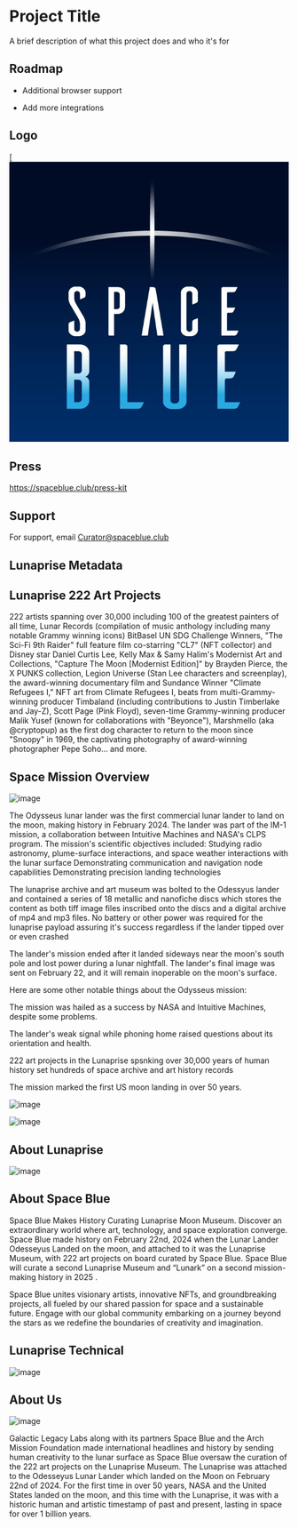 
# Project Title

A brief description of what this project does and who it's for

## Roadmap

- Additional browser support

- Add more integrations

  
## Logo

[![image](https://github.com/lunaprise/Lunaprise/blob/main/Space%20Blue%20Logo.jpg?raw=true)


## Press

https://spaceblue.club/press-kit


## Support

For support, email Curator@spaceblue.club


## Lunaprise Metadata
## Lunaprise 222 Art Projects
222 artists spanning over 30,000 including 100 of the greatest painters of all time, Lunar Records (compilation of music anthology including many notable Grammy winning icons) 
BitBasel UN SDG Challenge Winners, "The Sci-Fi 9th Raider" full feature film co-starring "CL7" (NFT collector) and Disney star Daniel Curtis Lee, Kelly Max & Samy Halim's Modernist Art and Collections, "Capture The Moon [Modernist Edition]" by Brayden Pierce, the X PUNKS collection, Legion Universe (Stan Lee characters and screenplay), the award-winning documentary film and Sundance Winner "Climate Refugees I," NFT art from Climate Refugees I, beats from multi-Grammy-winning producer Timbaland (including contributions to Justin Timberlake and Jay-Z), Scott Page (Pink Floyd), seven-time Grammy-winning producer Malik Yusef (known for collaborations with "Beyonce"), Marshmello (aka @cryptopup) as the first dog character to return to the moon since "Snoopy" in 1969, the captivating photography of award-winning photographer Pepe Soho… and more.
## Space Mission Overview

![image](https://github.com/user-attachments/assets/a81db917-9381-4212-805e-00d5392e50fc)

The Odysseus lunar lander was the first commercial lunar lander to land on the moon, making history in February 2024. The lander was part of the IM-1 mission, a collaboration between Intuitive Machines and NASA's CLPS program. The mission's scientific objectives included:
Studying radio astronomy, plume-surface interactions, and space weather interactions with the lunar surface
Demonstrating communication and navigation node capabilities
Demonstrating precision landing technologies 

The lunaprise archive and art museum was bolted to the Odessyus lander and contained a series of 18 metallic and nanofiche discs which stores the content as both tiff image files inscribed onto the discs and a digital archive of mp4 and mp3 files. No battery or other power was required for the lunaprise payload assuring it's success regardless if the lander tipped over or even crashed 
 
The lander's mission ended after it landed sideways near the moon's south pole and lost power during a lunar nightfall. The lander's final image was sent on February 22, and it will remain inoperable on the moon's surface. 
 
Here are some other notable things about the Odysseus mission: 
 
The mission was hailed as a success by NASA and Intuitive Machines, despite some problems. 
 
The lander's weak signal while phoning home raised questions about its orientation and health. 

222 art projects in the Lunaprise spsnking over 30,000 years of human history set hundreds of space archive and art history records 
 
The mission marked the first US moon landing in over 50 years.

![image](https://github.com/user-attachments/assets/47f33769-2888-4a10-8400-fc30ec03a23b)

![image](https://github.com/user-attachments/assets/ea1f6f03-0858-4aca-841b-c298e478ec38)



## About Lunaprise

![image](https://github.com/user-attachments/assets/631f2371-5490-4022-b606-dafabe4d91b1)

## About Space Blue
Space Blue Makes History Curating Lunaprise Moon Museum. 
Discover an extraordinary world where art, technology, and space exploration converge. Space Blue made history on February 22nd, 2024 when the Lunar Lander Odesseyus Landed on the moon, and attached to it was the Lunaprise Museum, with 222 art projects on board curated by Space Blue.  Space Blue will curate a second Lunaprise Museum and “Lunark” on a second mission-making history in 2025 .

Space Blue unites visionary artists, innovative NFTs, and groundbreaking projects, all fueled by our shared passion for space and a sustainable future. Engage with our global community embarking on a journey beyond the stars as we redefine the boundaries of creativity and imagination.
## Lunaprise Technical

![image](https://github.com/user-attachments/assets/6ddf069f-3ae5-4ddf-878e-6885b0925590)

## About Us

![image](https://github.com/user-attachments/assets/3d04da93-6cda-436c-8814-85f55254731f)

Galactic Legacy Labs along with its partners Space Blue and the Arch Mission Foundation
made international headlines and history by sending human creativity to the lunar surface as Space Blue oversaw the curation of the 222 art projects on the Lunaprise Museum. The Lunaprise was attached to the Odesseyus Lunar Lander which landed on the Moon on February 22nd of 2024.  For the first time in over 50 years, NASA and the United States landed on the moon, and this time with the Lunaprise, it was with a historic human and artistic timestamp of past and present, lasting in space for over 1 billion years.

